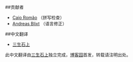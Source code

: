 ﻿##贡献者

 - [Caio Romão][1] （拼写检查）
 - [Andreas Blixt][2] （语言修正）

##中文翻译
 - [三生石上][29]

此中文翻译由[三生石上][29]独立完成，[博客园][30]首发，转载请注明出处。

[1]: https://github.com/caio
[2]: https://github.com/blixt
[29]: http://sanshi.me/
[30]: http://cnblogs.com/sanshi/
